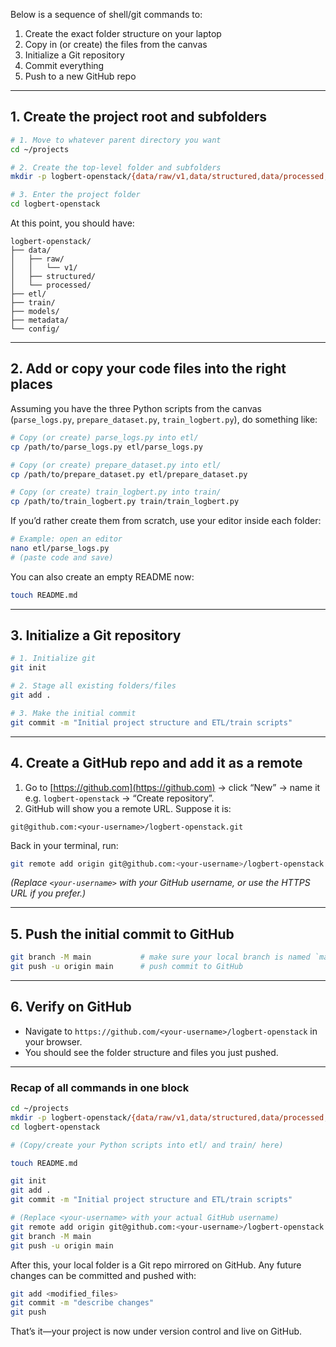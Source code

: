 Below is a sequence of shell/git commands to:

1. Create the exact folder structure on your laptop
2. Copy in (or create) the files from the canvas
3. Initialize a Git repository
4. Commit everything
5. Push to a new GitHub repo

---

## 1. Create the project root and subfolders

```bash
# 1. Move to whatever parent directory you want
cd ~/projects

# 2. Create the top-level folder and subfolders
mkdir -p logbert-openstack/{data/raw/v1,data/structured,data/processed,etl,train,models,metadata,config}

# 3. Enter the project folder
cd logbert-openstack
```

At this point, you should have:

```
logbert-openstack/
├── data/
│   ├── raw/
│   │   └── v1/
│   ├── structured/
│   └── processed/
├── etl/
├── train/
├── models/
├── metadata/
└── config/
```

---

## 2. Add or copy your code files into the right places

Assuming you have the three Python scripts from the canvas (`parse_logs.py`, `prepare_dataset.py`, `train_logbert.py`), do something like:

```bash
# Copy (or create) parse_logs.py into etl/
cp /path/to/parse_logs.py etl/parse_logs.py

# Copy (or create) prepare_dataset.py into etl/
cp /path/to/prepare_dataset.py etl/prepare_dataset.py

# Copy (or create) train_logbert.py into train/
cp /path/to/train_logbert.py train/train_logbert.py
```

If you’d rather create them from scratch, use your editor inside each folder:

```bash
# Example: open an editor
nano etl/parse_logs.py
# (paste code and save)
```

You can also create an empty README now:

```bash
touch README.md
```

---

## 3. Initialize a Git repository

```bash
# 1. Initialize git
git init

# 2. Stage all existing folders/files
git add .

# 3. Make the initial commit
git commit -m "Initial project structure and ETL/train scripts"
```

---

## 4. Create a GitHub repo and add it as a remote

1. Go to [https://github.com](https://github.com) → click “New” → name it e.g. `logbert-openstack` → “Create repository”.
2. GitHub will show you a remote URL. Suppose it is:

```
git@github.com:<your-username>/logbert-openstack.git
```

Back in your terminal, run:

```bash
git remote add origin git@github.com:<your-username>/logbert-openstack.git
```

*(Replace `<your-username>` with your GitHub username, or use the HTTPS URL if you prefer.)*

---

## 5. Push the initial commit to GitHub

```bash
git branch -M main           # make sure your local branch is named `main`
git push -u origin main      # push commit to GitHub
```

---

## 6. Verify on GitHub

* Navigate to `https://github.com/<your-username>/logbert-openstack` in your browser.
* You should see the folder structure and files you just pushed.

---

### Recap of all commands in one block

```bash
cd ~/projects
mkdir -p logbert-openstack/{data/raw/v1,data/structured,data/processed,etl,train,models,metadata,config}
cd logbert-openstack

# (Copy/create your Python scripts into etl/ and train/ here)

touch README.md

git init
git add .
git commit -m "Initial project structure and ETL/train scripts"

# (Replace <your-username> with your actual GitHub username)
git remote add origin git@github.com:<your-username>/logbert-openstack.git
git branch -M main
git push -u origin main
```

After this, your local folder is a Git repo mirrored on GitHub. Any future changes can be committed and pushed with:

```bash
git add <modified_files>
git commit -m "describe changes"
git push
```

That’s it—your project is now under version control and live on GitHub.
